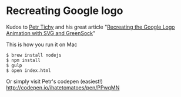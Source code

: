 # Recreating Google logo

Kudos to [Petr Tichy](https://ihatetomatoes.net/) and his great article "[Recreating the Google Logo Animation with SVG and GreenSock](https://css-tricks.com/recreating-the-google-logo-animation-with-svg-and-greensock/#0)"

This is how you run it on Mac

```
$ brew install nodejs
$ npm install
$ gulp
$ open index.html
```

Or simply visit Petr's codepen (easiest!) http://codepen.io/ihatetomatoes/pen/PPwqMN
